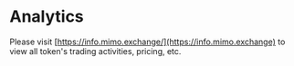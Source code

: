 # Analytics

Please visit [https://info.mimo.exchange/](https://info.mimo.exchange) to view all token's trading activities, pricing, etc.

